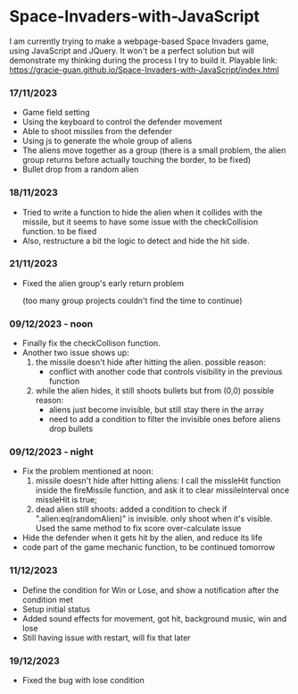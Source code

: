 # Space-Invaders-with-JavaScript
I am currently trying to make a webpage-based Space Invaders game, using JavaScript and JQuery. It won't be a perfect solution but will demonstrate my thinking during the process I try to build it.
Playable link: https://gracie-guan.github.io/Space-Invaders-with-JavaScript/index.html


### 17/11/2023
 
* Game field setting
* Using the keyboard to control the defender movement
* Able to shoot missiles from the defender
* Using js to generate the whole group of aliens
* The aliens move together as a group
(there is a small problem, the alien group returns before actually touching the border, to be fixed)
* Bullet drop from a random alien

### 18/11/2023

* Tried to write a function to hide the alien when it collides with the missile, but it seems to have some issue with the checkCollision function. to be fixed
* Also, restructure a bit the logic to detect and hide the hit side.

### 21/11/2023
* Fixed the alien group's early return problem

  (too many group projects couldn't find the time to continue)

### 09/12/2023 - noon
* Finally fix the checkCollison function.
* Another two issue shows up:
  1. the missile doesn't hide after hitting the alien.
     possible reason:
     - conflict with another code that controls visibility in the previous function
  2. while the alien hides, it still shoots bullets but from (0,0)
     possible reason:
     - aliens just become invisible, but still stay there in the array
     - need to add a condition to filter the invisible ones before aliens drop bullets

### 09/12/2023 - night
* Fix the problem mentioned at noon:
  1. missile doesn't hide after hitting aliens: I call the missleHit function inside the fireMissile function, and ask it to clear missileInterval once missleHit is true;
  2. dead alien still shoots: added a condition to check if ".alien:eq(randomAlien)" is invisible. only shoot when it's visible. Used the same method
     to fix score over-calculate issue
* Hide the defender when it gets hit by the alien, and reduce its life
* code part of the game mechanic function, to be continued tomorrow

### 11/12/2023 
* Define the condition for Win or Lose, and show a notification after the condition met
* Setup initial status
* Added sound effects for movement, got hit, background music, win and lose
* Still having issue with restart, will fix that later

### 19/12/2023
* Fixed the bug with lose condition
